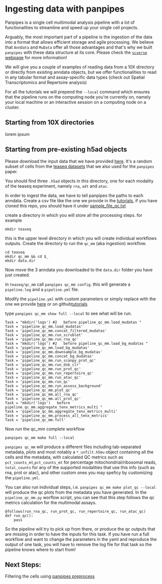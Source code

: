 # Ingesting data with panpipes

Panpipes is a single cell multimodal analysis pipeline with a lot of functionalities to streamline and speed up your single cell projects.

Arguably, the most important part of a pipeline is the ingestion of the data into a format that allows efficient storage and agile processing. We believe that `AnnData` and `MuData` offer all those advantages and that's why we built `panpipes` with these data structure at its core. 
Please check the [`scverse` webpage](https://scverse.org/) for more information!

We will give you a couple of examples of reading data from a 10X directory or directly from existing anndata objects, but we offer functionalities to read in any tabular format and assay-specific data types (check out Spatial Transcriptomics and Repertoire analysis)

For all the tutorials we will prepend the `--local` command which ensures that the pipeline runs on the computing node you're currently on, namely your local machine or an interactive session on a computing node on a cluster.

## Starting from 10X directories

lorem ipsum

## Starting from pre-existing h5ad objects

Please download the input data that we have provided [here](https://figshare.com/articles/dataset/data_to_run_tutorials_on_https_github_com_DendrouLab_panpipes-tutorials/23735706). It's a random subset of cells from the [teaseq datasets](https://elifesciences.org/articles/63632) that we also used for the `panpipes` paper.

You should find three `.h5ad` objects in this directory, one for each modality of the teaseq experiment, namely `rna`, `adt` and `atac`.

In order to ingest the data, we have to tell panpipes the paths to each anndata.
Create a csv file like the one we provide in the [tutorials](https://github.com/DendrouLab/panpipes_reproducibility/tree/main/tutorials/ingesting_data), if you have cloned this repo, you should have it under [sample_file_qc.txt](sample_file_qc.txt)

create a directory in which you will store all the processing steps.
for example 

``` 
mkdir teaseq
```

this is the upper level directory in which you will create individual workflows outputs. 
Create the directory to run the `qc_mm` (aka ingestion) workflow.

```
cd teaseq
mkdir qc_mm && cd $_
mkdir data.dir
```

Now move the 3 anndata you downloaded to the `data.dir` folder you have just created.

in `teaseq/qc_mm` call `panpipes qc_mm config`.
this will generate a `pipeline.log` and a `pipeline.yml` file.

Modify the `pipeline.yml` with custom parameters or simply replace with the one we provide [here](pipeline_yml.rst) or on github[tutorials](https://github.com/DendrouLab/panpipes_reproducibility/tree/main/tutorials/ingesting_data/pipeline.yml)

type `panpipes qc_mm show full --local` to see what will be run.

```
Task = "mkdir('logs') #2   before pipeline_qc_mm.load_mudatas "
Task = 'pipeline_qc_mm.load_mudatas'
Task = 'pipeline_qc_mm.concat_filtered_mudatas'
Task = 'pipeline_qc_mm.run_scrublet'
Task = 'pipeline_qc_mm.run_rna_qc'
Task = "mkdir('logs') #2   before pipeline_qc_mm.load_bg_mudatas "
Task = 'pipeline_qc_mm.load_bg_mudatas'
Task = 'pipeline_qc_mm.downsample_bg_mudatas'
Task = 'pipeline_qc_mm.concat_bg_mudatas'
Task = 'pipeline_qc_mm.run_scanpy_prot_qc'
Task = 'pipeline_qc_mm.run_dsb_clr'
Task = 'pipeline_qc_mm.run_prot_qc'
Task = 'pipeline_qc_mm.run_repertoire_qc'
Task = 'pipeline_qc_mm.run_atac_qc'
Task = 'pipeline_qc_mm.run_qc'
Task = 'pipeline_qc_mm.run_assess_background'
Task = 'pipeline_qc_mm.plot_qc'
Task = 'pipeline_qc_mm.all_rna_qc'
Task = 'pipeline_qc_mm.all_prot_qc'
Task = "mkdir('logs')   before pipeline_qc_mm.aggregate_tenx_metrics_multi "
Task = 'pipeline_qc_mm.aggregate_tenx_metrics_multi'
Task = 'pipeline_qc_mm.process_all_tenx_metrics'
Task = 'pipeline_qc_mm.full'
```

Now run the qc_mm complete workflow 

`panpipes qc_mm make full --local` 

`panpipes qc_mm` will produce a different files including tab-separated metadata, plots and most notably a `*_unfilt.h5mu` object containing all the cells and the metadata, with calculated QC metrics such as `pct_counts_mt`,`pct_counts_mt` for percentage mitochondrial/ribosomal reads, `total_counts` for any of the supported modalities that use this info (such as rna, prot or atac), and other custom ones you may speficy by customizing the `pipeline.yml`.

You can also run individual steps, i.e. `panpipes qc_mm make plot_qc --local` will produce the qc plots from the metadata you have generated. In the `pipeline_qc_mm.py` worflow script, you can see that this step follows the qc metrics calculation for the multimodal assays.

```
@follows(run_rna_qc, run_prot_qc, run_repertoire_qc, run_atac_qc)
def run_qc():
    pass
```
So the pipeline will try to pick up from there, or produce the qc outputs that are missing in order to have the inputs for this task.
If you have run a full workflow and want to change the parameters in the yaml and reproduce the output of one task, you will have to remove the log file for that task so the pipeline knows where to start from!  

## Next Steps: 

Filtering the cells using [panpipes preprocess](../filtering_data/filtering_data_with_panpipes.md)













